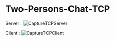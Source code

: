 # Two-Persons-Chat-TCP



Server :
![CaptureTCPServer](https://user-images.githubusercontent.com/87791029/175477667-85ed418b-5a72-456f-95ce-99cb1976f762.PNG)

Client :
![CaptureTCPClient](https://user-images.githubusercontent.com/87791029/175477597-0d0ac19c-b3a8-4e42-9700-5798e973bfa0.PNG)
